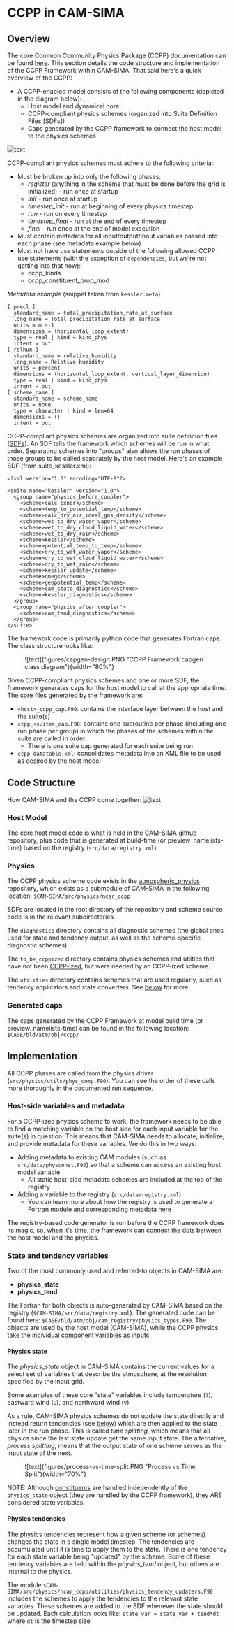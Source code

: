 # CCPP in CAM-SIMA
## Overview
The core Common Community Physics Package (CCPP) documentation can be found [here](https://dtcenter.org/community-code/common-community-physics-package-ccpp/documentation). This section details the code structure and implementation of the CCPP Framework within CAM-SIMA. That said here's a quick overview of the CCPP:

- A CCPP-enabled model consists of the following components (depicted in the diagram below):
    - Host model and dynamical core
    - CCPP-compliant physics schemes (organized into Suite Definition Files [SDFs])
    - Caps generated by the CCPP framework to connect the host model to the physics schemes

![text](figures/ccpp-framework.PNG "CCPP design")

CCPP-compliant physics schemes must adhere to the following criteria:

- Must be broken up into only the following phases:
    - *register* (anything in the scheme that must be done before the grid is initialized) - run once at startup
    - *init* - run once at startup
    - *timestep_init* - run at beginning of every physics timestep
    - *run* - run on every timestep
    - *timestep_final* - run at the end of every timestep
    - *final* - run once at the end of model execution
- Must contain metadata for all input/output/inout variables passed into each phase (see metadata example below)
- Must not have use statements outside of the following allowed CCPP use statements (with the exception of `dependencies`, but we're not getting into that now):
    - ccpp_kinds
    - ccpp_constituent_prop_mod

*Metadata example*
(snippet taken from `kessler.meta`)

```
[ precl ]
  standard_name = total_precipitation_rate_at_surface
  long_name = Total precipitation rate at surface
  units = m s-1
  dimensions = (horizontal_loop_extent)
  type = real | kind = kind_phys
  intent = out
[ relhum ]
  standard_name = relative_humidity
  long_name = Relative humidity
  units = percent
  dimensions = (horizontal_loop_extent, vertical_layer_dimension)
  type = real | kind = kind_phys
  intent = out
[ scheme_name ]
  standard_name = scheme_name
  units = none
  type = character | kind = len=64
  dimensions = ()
  intent = out

```

CCPP-compliant physics schemes are organized into suite definition files ([SDFs](https://ccpp-techdoc.readthedocs.io/en/v6.0.0/ConstructingSuite.html?highlight=sdf#constructing-suites)). An SDF tells the framework which schemes will be run in what order. Separating schemes into "groups" also allows the run phases of those groups to be called separately by the host model. Here's an example SDF (from suite_kessler.xml):
```
<?xml version="1.0" encoding="UTF-8"?>

<suite name="kessler" version="1.0">
  <group name="physics_before_coupler">
    <scheme>calc_exner</scheme>
    <scheme>temp_to_potential_temp</scheme>
    <scheme>calc_dry_air_ideal_gas_density</scheme>
    <scheme>wet_to_dry_water_vapor</scheme>
    <scheme>wet_to_dry_cloud_liquid_water</scheme>
    <scheme>wet_to_dry_rain</scheme>
    <scheme>kessler</scheme>
    <scheme>potential_temp_to_temp</scheme>
    <scheme>dry_to_wet_water_vapor</scheme>
    <scheme>dry_to_wet_cloud_liquid_water</scheme>
    <scheme>dry_to_wet_rain</scheme>
    <scheme>kessler_update</scheme>
    <scheme>qneg</scheme>
    <scheme>geopotential_temp</scheme>
    <scheme>cam_state_diagnostics</scheme>
    <scheme>kessler_diagnostics</scheme>
  </group>
  <group name="physics_after_coupler">
    <scheme>cam_tend_diagnostics</scheme>
  </group>
</suite>
```

The framework code is primarily python code that generates Fortran caps. The class structure looks like:

<figure markdown="span">
![text](figures/capgen-design.PNG "CCPP Framework capgen class diagram"){width="80%"}
</figure>

Given CCPP-compliant physics schemes and one or more SDF, the framework generates caps for the host model to call at the appropriate time. The core files generated by the framework are:

- `<host>_ccpp_cap.F90`: contains the interface layer between the host and the suite(s)
- `ccpp_<suite>_cap.F90`: contains one subroutine per phase (including one run phase per group) in which the phases of the schemes within the suite are called in order
    - There is one suite cap generated for each suite being run
- `ccpp_datatable.xml`: consolidates metadata into an XML file to be used as desired by the host model

## Code Structure
How CAM-SIMA and the CCPP come together:
![text](figures/ccpp-framework-in-cam-sima.PNG "CCPP design in CAM-SIMA")

### Host Model
The core host model code is what is held in the [CAM-SIMA](https://github.com/ESCOMP/CAM-SIMA/tree/development) github repository, plus code that is generated at build-time (or preview_namelists-time) based on the registry (`src/data/registry.xml`).

### Physics
The CCPP physics scheme code exists in the [atmospheric_physics](https://github.com/ESCOMP/atmospheric_physics) repository, which exists as a submodule of CAM-SIMA in the following location:
```$CAM-SIMA/src/physics/ncar_ccpp```

SDFs are located in the root directory of the repository and scheme source code is in the relevant subdirectories. 

The `diagnostics` directory contains all diagnostic schemes (the global ones used for state and tendency output, as well as the scheme-specific diagnostic schemes).

The `to_be_ccppized` directory contains physics schemes and utilties that have not been [CCPP-ized](../conversion/conversion-background.md), but were needed by an CCPP-ized scheme.

The `utilities` directory contains schemes that are used regularly, such as tendency applicators and state converters. See [below](#state-and-tendency-variables) for more.

### Generated caps
The caps generated by the CCPP Framework at model build time (or preview_namelists-time) can be found in the following location:
`$CASE/bld/atm/obj/ccpp/`

## Implementation
All CCPP phases are called from the physics driver (`src/physics/utils/phys_comp.F90`). You can see the order of these calls more thoroughly in the documented [run sequence](cam-run-process.md).

### Host-side variables and metadata
For a CCPP-ized physics scheme to work, the framework needs to be able to find a matching variable on the host side for each input variable for the suite(s) in question. This means that CAM-SIMA needs to allocate, initialize, and provide metadata for these variables. We do this in two ways:

- Adding metadata to existing CAM modules (such as `src/data/physconst.F90`) so that a scheme can access an existing host model variable
    - All static host-side metadata schemes are included at the top of the registry
- Adding a variable to the registry (`src/data/registry.xml`)
    - You can learn more about how the registry is used to generate a Fortran module and corresponding metadata [here](cam-build-process.md#cam-sima-source-and-namelist-generation-buildnml-workflow)

The registry-based code generator is run before the CCPP framework does its magic, so, when it's time, the framework can connect the dots between the host model and the physics.

### State and tendency variables

Two of the most commonly used and referred-to objects in CAM-SIMA are:

- **physics_state**
- **physics_tend**

The Fortran for both objects is auto-generated by CAM-SIMA based on the registry (`$CAM-SIMA/src/data/registry.xml`). The generated code can be found here: `$CASE/bld/atm/obj/cam_registry/physics_types.F90`. The objects are used by the host model (CAM-SIMA), while the CCPP physics take the individual component variables as inputs.

#### Physics state
The *physics_state* object in CAM-SIMA contains the current values for a select set of variables that describe the atmosphere, at the resolution specified by the input grid.

Some examples of these core "state" variables include temperature (`T`), eastward wind (`U`), and northward wind (`V`)

As a rule, CAM-SIMA physics schemes do not update the state directly and instead return tendencies (see [below](#physics-tendencies)) which are then applied to the state later in the run phase. This is called *time splitting*, which means that all physics since the last state update get the same input state. The alternative, *process splitting*, means that the output state of one scheme serves as the input state of the next.

<figure markdown="span">
![text](figures/process-vs-time-split.PNG "Process vs Time Split"){width="70%"}
</figure>

NOTE: Although [constituents](constituents.md) are handled independently of the `physics_state` object (they are handled by the CCPP framework), they ARE considered state variables.

#### Physics tendencies
The physics tendencies represent how a given scheme (or schemes) changes the state in a single model timestep. The tendencies are accumulated until it is time to apply them to the state. There is one tendency for each state variable being "updated" by the scheme. Some of these tendency variables are held within the *physics_tend* object, but others are internal to the physics.

The module `$CAM-SIMA/src/physics/ncar_ccpp/utilities/physics_tendency_updaters.F90` includes the schemes to apply the tendencies to the relevant state variables. These schemes are added to the SDF whenever the state should be updated. Each calculation looks like: `state_var = state_var + tend*dt` where `dt` is the timestep size.